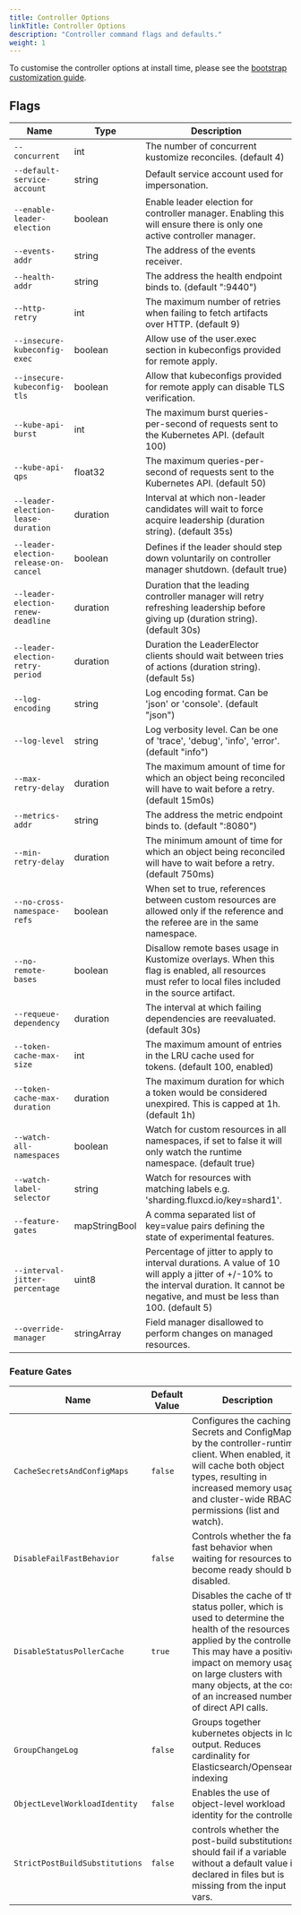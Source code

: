 ```yaml
---
title: Controller Options
linkTitle: Controller Options
description: "Controller command flags and defaults."
weight: 1
---
```


To customise the controller options at install time,
please see the [bootstrap customization guide](/flux/installation/configuration/boostrap-customization/).

## Flags

| Name                                  | Type          | Description                                                                                                                                                                              |
| ------------------------------------- | ------------- | ---------------------------------------------------------------------------------------------------------------------------------------------------------------------------------------- |
| `--concurrent`                        | int           | The number of concurrent kustomize reconciles. (default 4)                                                                                                                               |
| `--default-service-account`           | string        | Default service account used for impersonation.                                                                                                                                          |
| `--enable-leader-election`            | boolean       | Enable leader election for controller manager. Enabling this will ensure there is only one active controller manager.                                                                    |
| `--events-addr`                       | string        | The address of the events receiver.                                                                                                                                                      |
| `--health-addr`                       | string        | The address the health endpoint binds to. (default ":9440")                                                                                                                              |
| `--http-retry`                        | int           | The maximum number of retries when failing to fetch artifacts over HTTP. (default 9)                                                                                                     |
| `--insecure-kubeconfig-exec`          | boolean       | Allow use of the user.exec section in kubeconfigs provided for remote apply.                                                                                                             |
| `--insecure-kubeconfig-tls`           | boolean       | Allow that kubeconfigs provided for remote apply can disable TLS verification.                                                                                                           |
| `--kube-api-burst`                    | int           | The maximum burst queries-per-second of requests sent to the Kubernetes API. (default 100)                                                                                               |
| `--kube-api-qps`                      | float32       | The maximum queries-per-second of requests sent to the Kubernetes API. (default 50)                                                                                                      |
| `--leader-election-lease-duration`    | duration      | Interval at which non-leader candidates will wait to force acquire leadership (duration string). (default 35s)                                                                           |
| `--leader-election-release-on-cancel` | boolean       | Defines if the leader should step down voluntarily on controller manager shutdown. (default true)                                                                                        |
| `--leader-election-renew-deadline`    | duration      | Duration that the leading controller manager will retry refreshing leadership before giving up (duration string). (default 30s)                                                          |
| `--leader-election-retry-period`      | duration      | Duration the LeaderElector clients should wait between tries of actions (duration string). (default 5s)                                                                                  |
| `--log-encoding`                      | string        | Log encoding format. Can be 'json' or 'console'. (default "json")                                                                                                                        |
| `--log-level`                         | string        | Log verbosity level. Can be one of 'trace', 'debug', 'info', 'error'. (default "info")                                                                                                   |
| `--max-retry-delay`                   | duration      | The maximum amount of time for which an object being reconciled will have to wait before a retry. (default 15m0s)                                                                        |
| `--metrics-addr`                      | string        | The address the metric endpoint binds to. (default ":8080")                                                                                                                              |
| `--min-retry-delay`                   | duration      | The minimum amount of time for which an object being reconciled will have to wait before a retry. (default 750ms)                                                                        |
| `--no-cross-namespace-refs`           | boolean       | When set to true, references between custom resources are allowed only if the reference and the referee are in the same namespace.                                                       |
| `--no-remote-bases`                   | boolean       | Disallow remote bases usage in Kustomize overlays. When this flag is enabled, all resources must refer to local files included in the source artifact.                                   |
| `--requeue-dependency`                | duration      | The interval at which failing dependencies are reevaluated. (default 30s)                                                                                                                |
| `--token-cache-max-size`              | int           | The maximum amount of entries in the LRU cache used for tokens. (default 100, enabled)                                                                                                   |
| `--token-cache-max-duration`          | duration      | The maximum duration for which a token would be considered unexpired. This is capped at 1h. (default 1h)                                                                                 |
| `--watch-all-namespaces`              | boolean       | Watch for custom resources in all namespaces, if set to false it will only watch the runtime namespace. (default true)                                                                   |
| `--watch-label-selector`              | string        | Watch for resources with matching labels e.g. 'sharding.fluxcd.io/key=shard1'.                                                                                                           |
| `--feature-gates`                     | mapStringBool | A comma separated list of key=value pairs defining the state of experimental features.                                                                                                   |
| `--interval-jitter-percentage`        | uint8         | Percentage of jitter to apply to interval durations. A value of 10 will apply a jitter of +/-10% to the interval duration. It cannot be negative, and must be less than 100. (default 5) |
| `--override-manager`                  | stringArray   | Field manager disallowed to perform changes on managed resources.                                                                                                                        |

### Feature Gates

| Name                           | Default Value | Description                                                                                                                                                                                                                                                             |
| ------------------------------ | ------------- | ----------------------------------------------------------------------------------------------------------------------------------------------------------------------------------------------------------------------------------------------------------------------- |
| `CacheSecretsAndConfigMaps`    | `false`       | Configures the caching of Secrets and ConfigMaps by the controller-runtime client. When enabled, it will cache both object types, resulting in increased memory usage and cluster-wide RBAC permissions (list and watch).                                               |
| `DisableFailFastBehavior`      | `false`       | Controls whether the fail-fast behavior when waiting for resources to become ready should be disabled.                                                                                                                                                                  |
| `DisableStatusPollerCache`     | `true`        | Disables the cache of the status poller, which is used to determine the health of the resources applied by the controller. This may have a positive impact on memory usage on large clusters with many objects, at the cost of an increased number of direct API calls. |
| `GroupChangeLog`               | `false`       | Groups together kubernetes objects in log output. Reduces cardinality for Elasticsearch/Opensearch indexing                                                                                                                                                             |
| `ObjectLevelWorkloadIdentity`  | `false`       | Enables the use of object-level workload identity for the controller.                                                                                                                                                                                                   |
| `StrictPostBuildSubstitutions` | `false`       | controls whether the post-build substitutions should fail if a variable without a default value is declared in files but is missing from the input vars.                                                                                                                |

